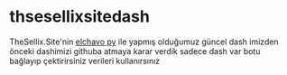 # thsesellixsitedash


TheSellix.Site'nin [elchavo py](https://github.com/vparonline) ile yapmış olduğumuz güncel dash imizden önceki dashimizi githuba atmaya karar verdik sadece dash var botu bağlayıp çektirirsiniz verileri kullanırsınız
